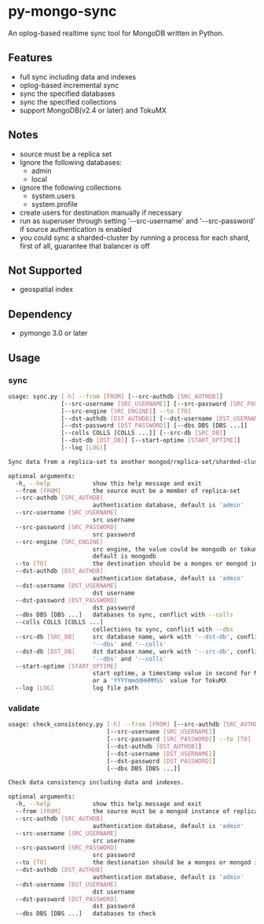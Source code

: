 # py-mongo-sync

An oplog-based realtime sync tool for MongoDB written in Python.


## Features

- full sync including data and indexes
- oplog-based incremental sync
- sync the specified databases
- sync the specified collections
- support MongoDB(v2.4 or later) and TokuMX


## Notes

- source must be a replica set
- Ignore the following databases:
    - admin
    - local
- ignore the following collections
    - system.users
    - system.profile
- create users for destination manually if necessary
- run as superuser through setting '--src-username' and '--src-password' if source authentication is enabled
- you could sync a sharded-cluster by running a process for each shard, first of all, guarantee that balancer is off


## Not Supported

- geospatial index


## Dependency

- pymongo 3.0 or later

## Usage 

### sync

```bash
usage: sync.py [-h] --from [FROM] [--src-authdb [SRC_AUTHDB]]
               [--src-username [SRC_USERNAME]] [--src-password [SRC_PASSWORD]]
               [--src-engine [SRC_ENGINE]] --to [TO]
               [--dst-authdb [DST_AUTHDB]] [--dst-username [DST_USERNAME]]
               [--dst-password [DST_PASSWORD]] [--dbs DBS [DBS ...]]
               [--colls COLLS [COLLS ...]] [--src-db [SRC_DB]]
               [--dst-db [DST_DB]] [--start-optime [START_OPTIME]]
               [--log [LOG]]

Sync data from a replica-set to another mongod/replica-set/sharded-cluster.

optional arguments:
  -h, --help            show this help message and exit
  --from [FROM]         the source must be a member of replica-set
  --src-authdb [SRC_AUTHDB]
                        authentication database, default is 'admin'
  --src-username [SRC_USERNAME]
                        src username
  --src-password [SRC_PASSWORD]
                        src password
  --src-engine [SRC_ENGINE]
                        src engine, the value could be mongodb or tokumx,
                        default is mongodb
  --to [TO]             the destination should be a mongos or mongod instance
  --dst-authdb [DST_AUTHDB]
                        authentication database, default is 'admin'
  --dst-username [DST_USERNAME]
                        dst username
  --dst-password [DST_PASSWORD]
                        dst password
  --dbs DBS [DBS ...]   databases to sync, conflict with --colls
  --colls COLLS [COLLS ...]
                        collections to sync, conflict with --dbs
  --src-db [SRC_DB]     src database name, work with '--dst-db', conflict with
                        '--dbs' and '--colls'
  --dst-db [DST_DB]     dst database name, work with '--src-db', conflict with
                        '--dbs' and '--colls'
  --start-optime [START_OPTIME]
                        start optime, a timestamp value in second for MongoDB
                        or a 'YYYYmmddHHMMSS' value for TokuMX
  --log [LOG]           log file path

```

### validate

```bash
usage: check_consistency.py [-h] --from [FROM] [--src-authdb [SRC_AUTHDB]]
                            [--src-username [SRC_USERNAME]]
                            [--src-password [SRC_PASSWORD]] --to [TO]
                            [--dst-authdb [DST_AUTHDB]]
                            [--dst-username [DST_USERNAME]]
                            [--dst-password [DST_PASSWORD]]
                            [--dbs DBS [DBS ...]]

Check data consistency including data and indexes.

optional arguments:
  -h, --help            show this help message and exit
  --from [FROM]         the source must be a mongod instance of replica-set
  --src-authdb [SRC_AUTHDB]
                        authentication database, default is 'admin'
  --src-username [SRC_USERNAME]
                        src username
  --src-password [SRC_PASSWORD]
                        src password
  --to [TO]             the destionation should be a mongos or mongod instance
  --dst-authdb [DST_AUTHDB]
                        authentication database, default is 'admin'
  --dst-username [DST_USERNAME]
                        dst username
  --dst-password [DST_PASSWORD]
                        dst password
  --dbs DBS [DBS ...]   databases to check
```

